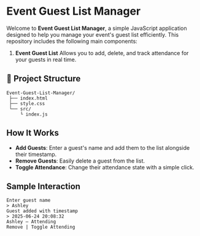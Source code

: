 # Event Guest List Manager

Welcome to **Event Guest List Manager**, a simple JavaScript application designed to help you manage your event's guest list efficiently. This repository includes the following main components:

1. **Event Guest List**
   Allows you to add, delete, and track attendance for your guests in real time.

## 📁 Project Structure

```
Event-Guest-List-Manager/
 ├── index.html
 ├── style.css
 └── src/
     └ index.js
```

## How It Works

* **Add Guests**: Enter a guest's name and add them to the list alongside their timestamp.
* **Remove Guests**: Easily delete a guest from the list.
* **Toggle Attendance**: Change their attendance state with a simple click.

## Sample Interaction

```
Enter guest name
> Ashley
Guest added with timestamp
> 2025-06-24 20:08:32
Ashley — Attending
Remove | Toggle Attending
```